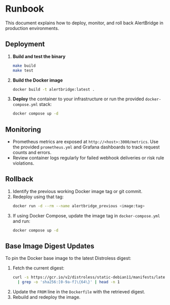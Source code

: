 # Runbook

This document explains how to deploy, monitor, and roll back AlertBridge in production environments.

## Deployment

1. **Build and test the binary**
   ```bash
   make build
   make test
   ```
2. **Build the Docker image**
   ```bash
   docker build -t alertbridge:latest .
   ```
3. **Deploy** the container to your infrastructure or run the provided `docker-compose.yml` stack:
   ```bash
   docker compose up -d
   ```

## Monitoring

- Prometheus metrics are exposed at `http://<host>:3000/metrics`. Use the provided `prometheus.yml` and Grafana dashboards to track request counts and errors.
- Review container logs regularly for failed webhook deliveries or risk rule violations.

## Rollback

1. Identify the previous working Docker image tag or git commit.
2. Redeploy using that tag:
   ```bash
   docker run -d --rm --name alertbridge_previous <image:tag>
   ```
3. If using Docker Compose, update the image tag in `docker-compose.yml` and run:
   ```bash
   docker compose up -d
   ```

## Base Image Digest Updates

To pin the Docker base image to the latest Distroless digest:

1. Fetch the current digest:
   ```bash
   curl -s https://gcr.io/v2/distroless/static-debian11/manifests/latest \
     | grep -o 'sha256:[0-9a-f]\{64\}' | head -n 1
   ```
2. Update the `FROM` line in the `Dockerfile` with the retrieved digest.
3. Rebuild and redeploy the image.

